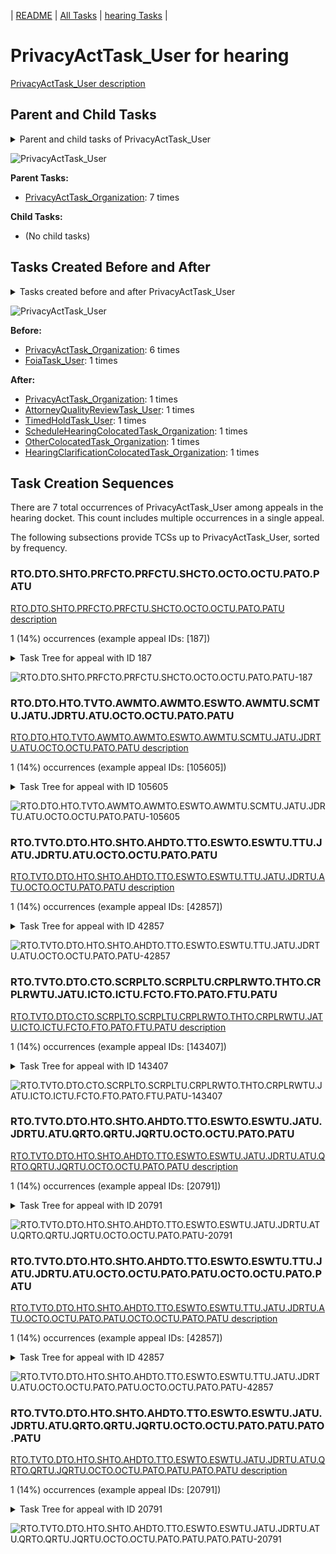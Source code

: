 <!-- DO NOT EDIT THIS FILE.  This file is autogenerated. -->
| [README](../README.md) | [All Tasks](../alltasks.md) | [hearing Tasks](tasklist.md) |

# PrivacyActTask_User for hearing

[PrivacyActTask_User description](../descr/PrivacyActTask_User.md)

## Parent and Child Tasks

<details><summary markdown='span'>Parent and child tasks of PrivacyActTask_User
</summary>

```
digraph G {
rankdir=LR;
node [shape=box]
"PrivacyActTask_Organization" -> "PrivacyActTask_User" [label=7]
}
```
</details>

![PrivacyActTask_User](dot/PrivacyActTask_User-parentchild.dot.png)

**Parent Tasks:**

   * [PrivacyActTask_Organization](PrivacyActTask_Organization.md): 7 times

**Child Tasks:**

   * (No child tasks)

## Tasks Created Before and After

<details><summary markdown='span'>Tasks created before and after PrivacyActTask_User</summary>

```
digraph G {
rankdir=LR;

"PrivacyActTask_User" -> "TimedHoldTask_User" [label=1]
"PrivacyActTask_User" -> "ScheduleHearingColocatedTask_Organization" [label=1]
"PrivacyActTask_User" -> "PrivacyActTask_Organization" [label=1]
"PrivacyActTask_User" -> "OtherColocatedTask_Organization" [label=1]
"PrivacyActTask_User" -> "HearingClarificationColocatedTask_Organization" [label=1]
"PrivacyActTask_User" -> "AttorneyQualityReviewTask_User" [label=1]
"PrivacyActTask_Organization" -> "PrivacyActTask_User" [label=6]
"FoiaTask_User" -> "PrivacyActTask_User" [label=1]
}
```
</details>

![PrivacyActTask_User](dot/PrivacyActTask_User.dot.png)

**Before:**

   * [PrivacyActTask_Organization](PrivacyActTask_Organization.md): 6 times
   * [FoiaTask_User](FoiaTask_User.md): 1 times

**After:**

   * [PrivacyActTask_Organization](PrivacyActTask_Organization.md): 1 times
   * [AttorneyQualityReviewTask_User](AttorneyQualityReviewTask_User.md): 1 times
   * [TimedHoldTask_User](TimedHoldTask_User.md): 1 times
   * [ScheduleHearingColocatedTask_Organization](ScheduleHearingColocatedTask_Organization.md): 1 times
   * [OtherColocatedTask_Organization](OtherColocatedTask_Organization.md): 1 times
   * [HearingClarificationColocatedTask_Organization](HearingClarificationColocatedTask_Organization.md): 1 times

## Task Creation Sequences

There are 7 total occurrences of PrivacyActTask_User among appeals in the hearing docket.  This count includes multiple occurrences in a single appeal.

The following subsections provide TCSs up to PrivacyActTask_User, sorted by frequency.

### RTO.DTO.SHTO.PRFCTO.PRFCTU.SHCTO.OCTO.OCTU.PATO.PATU

[RTO.DTO.SHTO.PRFCTO.PRFCTU.SHCTO.OCTO.OCTU.PATO.PATU description](../descr/RTO.DTO.SHTO.PRFCTO.PRFCTU.SHCTO.OCTO.OCTU.PATO.PATU.md)

1 (14%) occurrences (example appeal IDs: [187])

<details><summary markdown='span'>Task Tree for appeal with ID 187</summary>

```
@startuml
skinparam {
  ObjectBorderColor #555
  ObjectBorderThickness 0
  ObjectFontStyle bold
  ObjectFontSize 14
  ObjectAttributeFontColor #333
  ObjectAttributeFontSize 12
}
  object 0.RootTask #8dd3c7 {
Organization
}
  object 1.DistributionTask #ffffb3 {
Organization
}
  object 2.HearingTask #fb8072 {
Organization
}
  object 3.ScheduleHearingTask #80b1d3 {
Organization
}
  object 4.AssignHearingDispositionTask #8dd3c7 {
Organization
}
  object 5.JudgeAssignTask #ccebc5 {
User
}
  object 6.AttorneyTask #bc80bd {
User
}
  object 7.PreRoutingFoiaColocatedTask #8dd3c7 {
Organization
}
  object 8.PreRoutingFoiaColocatedTask #8dd3c7 {
User
}
  object 9.ScheduleHearingColocatedTask #ccebc5 {
Organization
}
  object 10.ScheduleHearingColocatedTask #ccebc5 {
User
}
  object 11.OtherColocatedTask #80b1d3 {
Organization
}
  object 12.OtherColocatedTask #80b1d3 {
User
}
  object 13.PrivacyActTask #ccebc5 {
Organization
}
  object 14.TrackVeteranTask #bebada {
Organization
}
  object 15.PrivacyActTask #ccebc5 {
User  <back:white>    </back>
}
  object 16.ScheduleHearingColocatedTask #ccebc5 {
Organization
}
  object 17.TrackVeteranTask #bebada {
Organization
}
  object 18.DistributionTask #ffffb3 {
Organization
}
  object 19.HearingTask #fb8072 {
Organization
}
  object 20.ScheduleHearingTask #80b1d3 {
Organization
}
  object 21.HearingAdminActionVerifyAddressTask #ffed6f {
Organization
}
  object 22.AssignHearingDispositionTask #8dd3c7 {
Organization
}
  object 23.TranscriptionTask #fb8072 {
Organization
}
  object 24.EvidenceSubmissionWindowTask #fccde5 {
Organization
}
0.RootTask -- 1.DistributionTask
1.DistributionTask -- 2.HearingTask
2.HearingTask -- 3.ScheduleHearingTask
2.HearingTask -- 4.AssignHearingDispositionTask
0.RootTask -- 5.JudgeAssignTask
5.JudgeAssignTask -- 6.AttorneyTask
6.AttorneyTask -- 7.PreRoutingFoiaColocatedTask
7.PreRoutingFoiaColocatedTask -- 8.PreRoutingFoiaColocatedTask
6.AttorneyTask -- 9.ScheduleHearingColocatedTask
9.ScheduleHearingColocatedTask -- 10.ScheduleHearingColocatedTask
6.AttorneyTask -- 11.OtherColocatedTask
11.OtherColocatedTask -- 12.OtherColocatedTask
8.PreRoutingFoiaColocatedTask -- 13.PrivacyActTask
0.RootTask -- 14.TrackVeteranTask
13.PrivacyActTask -- 15.PrivacyActTask
6.AttorneyTask -- 16.ScheduleHearingColocatedTask
0.RootTask -- 17.TrackVeteranTask
0.RootTask -- 18.DistributionTask
18.DistributionTask -- 19.HearingTask
19.HearingTask -- 20.ScheduleHearingTask
20.ScheduleHearingTask -- 21.HearingAdminActionVerifyAddressTask
19.HearingTask -- 22.AssignHearingDispositionTask
22.AssignHearingDispositionTask -- 23.TranscriptionTask
22.AssignHearingDispositionTask -- 24.EvidenceSubmissionWindowTask
@enduml
```
</details>

![RTO.DTO.SHTO.PRFCTO.PRFCTU.SHCTO.OCTO.OCTU.PATO.PATU-187](uml/RTO.DTO.SHTO.PRFCTO.PRFCTU.SHCTO.OCTO.OCTU.PATO.PATU-187.png)

### RTO.DTO.HTO.TVTO.AWMTO.AWMTO.ESWTO.AWMTU.SCMTU.JATU.JDRTU.ATU.OCTO.OCTU.PATO.PATU

[RTO.DTO.HTO.TVTO.AWMTO.AWMTO.ESWTO.AWMTU.SCMTU.JATU.JDRTU.ATU.OCTO.OCTU.PATO.PATU description](../descr/RTO.DTO.HTO.TVTO.AWMTO.AWMTO.ESWTO.AWMTU.SCMTU.JATU.JDRTU.ATU.OCTO.OCTU.PATO.PATU.md)

1 (14%) occurrences (example appeal IDs: [105605])

<details><summary markdown='span'>Task Tree for appeal with ID 105605</summary>

```
@startuml
skinparam {
  ObjectBorderColor #555
  ObjectBorderThickness 0
  ObjectFontStyle bold
  ObjectFontSize 14
  ObjectAttributeFontColor #333
  ObjectAttributeFontSize 12
}
  object 0.RootTask #8dd3c7 {
Organization
}
  object 1.TrackVeteranTask #bebada {
Organization
}
  object 2.DistributionTask #ffffb3 {
Organization
}
  object 3.HearingTask #fb8072 {
Organization
}
  object 4.ScheduleHearingTask #80b1d3 {
Organization
}
  object 5.TrackVeteranTask #bebada {
Organization
}
  object 6.AppealWithdrawalMailTask #80b1d3 {
Organization
}
  object 7.AppealWithdrawalMailTask #80b1d3 {
Organization
}
  object 8.AppealWithdrawalMailTask #80b1d3 {
User
}
  object 9.EvidenceSubmissionWindowTask #fccde5 {
Organization
}
  object 10.AppealWithdrawalMailTask #80b1d3 {
User
}
  object 11.SpecialCaseMovementTask #8dd3c7 {
User
}
  object 12.JudgeAssignTask #ccebc5 {
User
}
  object 13.JudgeDecisionReviewTask #d9d9d9 {
User
}
  object 14.AttorneyTask #bc80bd {
User
}
  object 15.OtherColocatedTask #80b1d3 {
Organization
}
  object 16.OtherColocatedTask #80b1d3 {
User
}
  object 17.PrivacyActTask #ccebc5 {
Organization
}
  object 18.PrivacyActTask #ccebc5 {
User  <back:white>    </back>
}
  object 19.HearingClarificationColocatedTask #ccebc5 {
Organization
}
  object 20.HearingClarificationColocatedTask #ccebc5 {
User
}
  object 21.TimedHoldTask #fccde5 {
User
}
  object 22.HearingRelatedMailTask #8dd3c7 {
Organization
}
  object 23.HearingRelatedMailTask #8dd3c7 {
Organization
}
  object 24.HearingRelatedMailTask #8dd3c7 {
User
}
  object 25.HearingRelatedMailTask #8dd3c7 {
User
}
  object 26.BvaDispatchTask #b3de69 {
Organization
}
  object 27.BvaDispatchTask #b3de69 {
User
}
0.RootTask -- 1.TrackVeteranTask
0.RootTask -- 2.DistributionTask
2.DistributionTask -- 3.HearingTask
3.HearingTask -- 4.ScheduleHearingTask
0.RootTask -- 5.TrackVeteranTask
0.RootTask -- 6.AppealWithdrawalMailTask
6.AppealWithdrawalMailTask -- 7.AppealWithdrawalMailTask
7.AppealWithdrawalMailTask -- 8.AppealWithdrawalMailTask
3.HearingTask -- 9.EvidenceSubmissionWindowTask
7.AppealWithdrawalMailTask -- 10.AppealWithdrawalMailTask
2.DistributionTask -- 11.SpecialCaseMovementTask
0.RootTask -- 12.JudgeAssignTask
0.RootTask -- 13.JudgeDecisionReviewTask
13.JudgeDecisionReviewTask -- 14.AttorneyTask
14.AttorneyTask -- 15.OtherColocatedTask
15.OtherColocatedTask -- 16.OtherColocatedTask
16.OtherColocatedTask -- 17.PrivacyActTask
17.PrivacyActTask -- 18.PrivacyActTask
14.AttorneyTask -- 19.HearingClarificationColocatedTask
19.HearingClarificationColocatedTask -- 20.HearingClarificationColocatedTask
20.HearingClarificationColocatedTask -- 21.TimedHoldTask
0.RootTask -- 22.HearingRelatedMailTask
22.HearingRelatedMailTask -- 23.HearingRelatedMailTask
23.HearingRelatedMailTask -- 24.HearingRelatedMailTask
23.HearingRelatedMailTask -- 25.HearingRelatedMailTask
0.RootTask -- 26.BvaDispatchTask
26.BvaDispatchTask -- 27.BvaDispatchTask
@enduml
```
</details>

![RTO.DTO.HTO.TVTO.AWMTO.AWMTO.ESWTO.AWMTU.SCMTU.JATU.JDRTU.ATU.OCTO.OCTU.PATO.PATU-105605](uml/RTO.DTO.HTO.TVTO.AWMTO.AWMTO.ESWTO.AWMTU.SCMTU.JATU.JDRTU.ATU.OCTO.OCTU.PATO.PATU-105605.png)

### RTO.TVTO.DTO.HTO.SHTO.AHDTO.TTO.ESWTO.ESWTU.TTU.JATU.JDRTU.ATU.OCTO.OCTU.PATO.PATU

[RTO.TVTO.DTO.HTO.SHTO.AHDTO.TTO.ESWTO.ESWTU.TTU.JATU.JDRTU.ATU.OCTO.OCTU.PATO.PATU description](../descr/RTO.TVTO.DTO.HTO.SHTO.AHDTO.TTO.ESWTO.ESWTU.TTU.JATU.JDRTU.ATU.OCTO.OCTU.PATO.PATU.md)

1 (14%) occurrences (example appeal IDs: [42857])

<details><summary markdown='span'>Task Tree for appeal with ID 42857</summary>

```
@startuml
skinparam {
  ObjectBorderColor #555
  ObjectBorderThickness 0
  ObjectFontStyle bold
  ObjectFontSize 14
  ObjectAttributeFontColor #333
  ObjectAttributeFontSize 12
}
  object 0.RootTask #8dd3c7 {
Organization
}
  object 1.TrackVeteranTask #bebada {
Organization
}
  object 2.DistributionTask #ffffb3 {
Organization
}
  object 3.HearingTask #fb8072 {
Organization
}
  object 4.ScheduleHearingTask #80b1d3 {
Organization
}
  object 5.AssignHearingDispositionTask #8dd3c7 {
Organization
}
  object 6.TranscriptionTask #fb8072 {
Organization
}
  object 7.EvidenceSubmissionWindowTask #fccde5 {
Organization
}
  object 8.TranscriptionTask #fb8072 {
User
}
  object 9.EvidenceSubmissionWindowTask #fccde5 {
User
}
  object 10.TranscriptionTask #fb8072 {
User
}
  object 11.JudgeAssignTask #ccebc5 {
User
}
  object 12.JudgeDecisionReviewTask #d9d9d9 {
User
}
  object 13.AttorneyTask #bc80bd {
User
}
  object 14.OtherColocatedTask #80b1d3 {
Organization
}
  object 15.OtherColocatedTask #80b1d3 {
User
}
  object 16.PrivacyActTask #ccebc5 {
Organization
}
  object 17.PrivacyActTask #ccebc5 {
User  <back:white>    </back>
}
  object 18.OtherColocatedTask #80b1d3 {
Organization
}
  object 19.OtherColocatedTask #80b1d3 {
User
}
  object 20.PrivacyActTask #ccebc5 {
Organization
}
  object 21.PrivacyActTask #ccebc5 {
User  <back:white>    </back>
}
0.RootTask -- 1.TrackVeteranTask
0.RootTask -- 2.DistributionTask
2.DistributionTask -- 3.HearingTask
3.HearingTask -- 4.ScheduleHearingTask
3.HearingTask -- 5.AssignHearingDispositionTask
5.AssignHearingDispositionTask -- 6.TranscriptionTask
5.AssignHearingDispositionTask -- 7.EvidenceSubmissionWindowTask
6.TranscriptionTask -- 8.TranscriptionTask
7.EvidenceSubmissionWindowTask -- 9.EvidenceSubmissionWindowTask
6.TranscriptionTask -- 10.TranscriptionTask
0.RootTask -- 11.JudgeAssignTask
0.RootTask -- 12.JudgeDecisionReviewTask
12.JudgeDecisionReviewTask -- 13.AttorneyTask
13.AttorneyTask -- 14.OtherColocatedTask
14.OtherColocatedTask -- 15.OtherColocatedTask
15.OtherColocatedTask -- 16.PrivacyActTask
16.PrivacyActTask -- 17.PrivacyActTask
13.AttorneyTask -- 18.OtherColocatedTask
18.OtherColocatedTask -- 19.OtherColocatedTask
19.OtherColocatedTask -- 20.PrivacyActTask
20.PrivacyActTask -- 21.PrivacyActTask
@enduml
```
</details>

![RTO.TVTO.DTO.HTO.SHTO.AHDTO.TTO.ESWTO.ESWTU.TTU.JATU.JDRTU.ATU.OCTO.OCTU.PATO.PATU-42857](uml/RTO.TVTO.DTO.HTO.SHTO.AHDTO.TTO.ESWTO.ESWTU.TTU.JATU.JDRTU.ATU.OCTO.OCTU.PATO.PATU-42857.png)

### RTO.TVTO.DTO.CTO.SCRPLTO.SCRPLTU.CRPLRWTO.THTO.CRPLRWTU.JATU.ICTO.ICTU.FCTO.FTO.PATO.FTU.PATU

[RTO.TVTO.DTO.CTO.SCRPLTO.SCRPLTU.CRPLRWTO.THTO.CRPLRWTU.JATU.ICTO.ICTU.FCTO.FTO.PATO.FTU.PATU description](../descr/RTO.TVTO.DTO.CTO.SCRPLTO.SCRPLTU.CRPLRWTO.THTO.CRPLRWTU.JATU.ICTO.ICTU.FCTO.FTO.PATO.FTU.PATU.md)

1 (14%) occurrences (example appeal IDs: [143407])

<details><summary markdown='span'>Task Tree for appeal with ID 143407</summary>

```
@startuml
skinparam {
  ObjectBorderColor #555
  ObjectBorderThickness 0
  ObjectFontStyle bold
  ObjectFontSize 14
  ObjectAttributeFontColor #333
  ObjectAttributeFontSize 12
}
  object 0.RootTask #8dd3c7 {
Organization
}
  object 1.TrackVeteranTask #bebada {
Organization
}
  object 2.DistributionTask #ffffb3 {
Organization
}
  object 3.CavcTask #bcbd22 {
Organization
}
  object 4.SendCavcRemandProcessedLetterTask #7f7f7f {
Organization
}
  object 5.SendCavcRemandProcessedLetterTask #7f7f7f {
User
}
  object 6.CavcRemandProcessedLetterResponseWindowTask #1f77b4 {
Organization
}
  object 7.TimedHoldTask #fccde5 {
Organization
}
  object 8.CavcRemandProcessedLetterResponseWindowTask #1f77b4 {
User
}
  object 9.JudgeAssignTask #ccebc5 {
User
}
  object 10.IhpColocatedTask #bc80bd {
Organization
}
  object 11.IhpColocatedTask #bc80bd {
User
}
  object 12.FoiaColocatedTask #fccde5 {
Organization
}
  object 13.FoiaTask #fb8072 {
Organization
}
  object 14.PrivacyActTask #ccebc5 {
Organization
}
  object 15.FoiaTask #fb8072 {
User
}
  object 16.PrivacyActTask #ccebc5 {
User  <back:white>    </back>
}
  object 17.TimedHoldTask #fccde5 {
User
}
  object 18.JudgeDecisionReviewTask #d9d9d9 {
User
}
  object 19.AttorneyTask #bc80bd {
User
}
0.RootTask -- 1.TrackVeteranTask
0.RootTask -- 2.DistributionTask
2.DistributionTask -- 3.CavcTask
3.CavcTask -- 4.SendCavcRemandProcessedLetterTask
4.SendCavcRemandProcessedLetterTask -- 5.SendCavcRemandProcessedLetterTask
3.CavcTask -- 6.CavcRemandProcessedLetterResponseWindowTask
6.CavcRemandProcessedLetterResponseWindowTask -- 7.TimedHoldTask
6.CavcRemandProcessedLetterResponseWindowTask -- 8.CavcRemandProcessedLetterResponseWindowTask
0.RootTask -- 9.JudgeAssignTask
9.JudgeAssignTask -- 10.IhpColocatedTask
10.IhpColocatedTask -- 11.IhpColocatedTask
9.JudgeAssignTask -- 12.FoiaColocatedTask
12.FoiaColocatedTask -- 13.FoiaTask
11.IhpColocatedTask -- 14.PrivacyActTask
13.FoiaTask -- 15.FoiaTask
14.PrivacyActTask -- 16.PrivacyActTask
11.IhpColocatedTask -- 17.TimedHoldTask
0.RootTask -- 18.JudgeDecisionReviewTask
18.JudgeDecisionReviewTask -- 19.AttorneyTask
@enduml
```
</details>

![RTO.TVTO.DTO.CTO.SCRPLTO.SCRPLTU.CRPLRWTO.THTO.CRPLRWTU.JATU.ICTO.ICTU.FCTO.FTO.PATO.FTU.PATU-143407](uml/RTO.TVTO.DTO.CTO.SCRPLTO.SCRPLTU.CRPLRWTO.THTO.CRPLRWTU.JATU.ICTO.ICTU.FCTO.FTO.PATO.FTU.PATU-143407.png)

### RTO.TVTO.DTO.HTO.SHTO.AHDTO.TTO.ESWTO.ESWTU.JATU.JDRTU.ATU.QRTO.QRTU.JQRTU.OCTO.OCTU.PATO.PATU

[RTO.TVTO.DTO.HTO.SHTO.AHDTO.TTO.ESWTO.ESWTU.JATU.JDRTU.ATU.QRTO.QRTU.JQRTU.OCTO.OCTU.PATO.PATU description](../descr/RTO.TVTO.DTO.HTO.SHTO.AHDTO.TTO.ESWTO.ESWTU.JATU.JDRTU.ATU.QRTO.QRTU.JQRTU.OCTO.OCTU.PATO.PATU.md)

1 (14%) occurrences (example appeal IDs: [20791])

<details><summary markdown='span'>Task Tree for appeal with ID 20791</summary>

```
@startuml
skinparam {
  ObjectBorderColor #555
  ObjectBorderThickness 0
  ObjectFontStyle bold
  ObjectFontSize 14
  ObjectAttributeFontColor #333
  ObjectAttributeFontSize 12
}
  object 0.RootTask #8dd3c7 {
Organization
}
  object 1.TrackVeteranTask #bebada {
Organization
}
  object 2.DistributionTask #ffffb3 {
Organization
}
  object 3.HearingTask #fb8072 {
Organization
}
  object 4.ScheduleHearingTask #80b1d3 {
Organization
}
  object 5.HearingAdminActionVerifyAddressTask #ffed6f {
Organization
}
  object 6.AssignHearingDispositionTask #8dd3c7 {
Organization
}
  object 7.TranscriptionTask #fb8072 {
Organization
}
  object 8.EvidenceSubmissionWindowTask #fccde5 {
Organization
}
  object 9.EvidenceSubmissionWindowTask #fccde5 {
User
}
  object 10.JudgeAssignTask #ccebc5 {
User
}
  object 11.JudgeDecisionReviewTask #d9d9d9 {
User
}
  object 12.AttorneyTask #bc80bd {
User
}
  object 13.QualityReviewTask #fdb462 {
Organization
}
  object 14.QualityReviewTask #fdb462 {
User
}
  object 15.JudgeQualityReviewTask #bc80bd {
User
}
  object 16.OtherColocatedTask #80b1d3 {
Organization
}
  object 17.OtherColocatedTask #80b1d3 {
User
}
  object 18.PrivacyActTask #ccebc5 {
Organization
}
  object 19.PrivacyActTask #ccebc5 {
User  <back:white>    </back>
}
  object 20.PrivacyActTask #ccebc5 {
Organization
}
  object 21.PrivacyActTask #ccebc5 {
User  <back:white>    </back>
}
  object 22.AttorneyQualityReviewTask #bc80bd {
User
}
  object 23.BvaDispatchTask #b3de69 {
Organization
}
  object 24.BvaDispatchTask #b3de69 {
User
}
  object 25.BvaDispatchTask #b3de69 {
User
}
0.RootTask -- 1.TrackVeteranTask
0.RootTask -- 2.DistributionTask
2.DistributionTask -- 3.HearingTask
3.HearingTask -- 4.ScheduleHearingTask
4.ScheduleHearingTask -- 5.HearingAdminActionVerifyAddressTask
3.HearingTask -- 6.AssignHearingDispositionTask
6.AssignHearingDispositionTask -- 7.TranscriptionTask
6.AssignHearingDispositionTask -- 8.EvidenceSubmissionWindowTask
8.EvidenceSubmissionWindowTask -- 9.EvidenceSubmissionWindowTask
0.RootTask -- 10.JudgeAssignTask
0.RootTask -- 11.JudgeDecisionReviewTask
11.JudgeDecisionReviewTask -- 12.AttorneyTask
0.RootTask -- 13.QualityReviewTask
13.QualityReviewTask -- 14.QualityReviewTask
14.QualityReviewTask -- 15.JudgeQualityReviewTask
15.JudgeQualityReviewTask -- 16.OtherColocatedTask
16.OtherColocatedTask -- 17.OtherColocatedTask
17.OtherColocatedTask -- 18.PrivacyActTask
18.PrivacyActTask -- 19.PrivacyActTask
17.OtherColocatedTask -- 20.PrivacyActTask
20.PrivacyActTask -- 21.PrivacyActTask
15.JudgeQualityReviewTask -- 22.AttorneyQualityReviewTask
0.RootTask -- 23.BvaDispatchTask
23.BvaDispatchTask -- 24.BvaDispatchTask
23.BvaDispatchTask -- 25.BvaDispatchTask
@enduml
```
</details>

![RTO.TVTO.DTO.HTO.SHTO.AHDTO.TTO.ESWTO.ESWTU.JATU.JDRTU.ATU.QRTO.QRTU.JQRTU.OCTO.OCTU.PATO.PATU-20791](uml/RTO.TVTO.DTO.HTO.SHTO.AHDTO.TTO.ESWTO.ESWTU.JATU.JDRTU.ATU.QRTO.QRTU.JQRTU.OCTO.OCTU.PATO.PATU-20791.png)

### RTO.TVTO.DTO.HTO.SHTO.AHDTO.TTO.ESWTO.ESWTU.TTU.JATU.JDRTU.ATU.OCTO.OCTU.PATO.PATU.OCTO.OCTU.PATO.PATU

[RTO.TVTO.DTO.HTO.SHTO.AHDTO.TTO.ESWTO.ESWTU.TTU.JATU.JDRTU.ATU.OCTO.OCTU.PATO.PATU.OCTO.OCTU.PATO.PATU description](../descr/RTO.TVTO.DTO.HTO.SHTO.AHDTO.TTO.ESWTO.ESWTU.TTU.JATU.JDRTU.ATU.OCTO.OCTU.PATO.PATU.OCTO.OCTU.PATO.PATU.md)

1 (14%) occurrences (example appeal IDs: [42857])

<details><summary markdown='span'>Task Tree for appeal with ID 42857</summary>

```
@startuml
skinparam {
  ObjectBorderColor #555
  ObjectBorderThickness 0
  ObjectFontStyle bold
  ObjectFontSize 14
  ObjectAttributeFontColor #333
  ObjectAttributeFontSize 12
}
  object 0.RootTask #8dd3c7 {
Organization
}
  object 1.TrackVeteranTask #bebada {
Organization
}
  object 2.DistributionTask #ffffb3 {
Organization
}
  object 3.HearingTask #fb8072 {
Organization
}
  object 4.ScheduleHearingTask #80b1d3 {
Organization
}
  object 5.AssignHearingDispositionTask #8dd3c7 {
Organization
}
  object 6.TranscriptionTask #fb8072 {
Organization
}
  object 7.EvidenceSubmissionWindowTask #fccde5 {
Organization
}
  object 8.TranscriptionTask #fb8072 {
User
}
  object 9.EvidenceSubmissionWindowTask #fccde5 {
User
}
  object 10.TranscriptionTask #fb8072 {
User
}
  object 11.JudgeAssignTask #ccebc5 {
User
}
  object 12.JudgeDecisionReviewTask #d9d9d9 {
User
}
  object 13.AttorneyTask #bc80bd {
User
}
  object 14.OtherColocatedTask #80b1d3 {
Organization
}
  object 15.OtherColocatedTask #80b1d3 {
User
}
  object 16.PrivacyActTask #ccebc5 {
Organization
}
  object 17.PrivacyActTask #ccebc5 {
User  <back:white>    </back>
}
  object 18.OtherColocatedTask #80b1d3 {
Organization
}
  object 19.OtherColocatedTask #80b1d3 {
User
}
  object 20.PrivacyActTask #ccebc5 {
Organization
}
  object 21.PrivacyActTask #ccebc5 {
User  <back:white>    </back>
}
0.RootTask -- 1.TrackVeteranTask
0.RootTask -- 2.DistributionTask
2.DistributionTask -- 3.HearingTask
3.HearingTask -- 4.ScheduleHearingTask
3.HearingTask -- 5.AssignHearingDispositionTask
5.AssignHearingDispositionTask -- 6.TranscriptionTask
5.AssignHearingDispositionTask -- 7.EvidenceSubmissionWindowTask
6.TranscriptionTask -- 8.TranscriptionTask
7.EvidenceSubmissionWindowTask -- 9.EvidenceSubmissionWindowTask
6.TranscriptionTask -- 10.TranscriptionTask
0.RootTask -- 11.JudgeAssignTask
0.RootTask -- 12.JudgeDecisionReviewTask
12.JudgeDecisionReviewTask -- 13.AttorneyTask
13.AttorneyTask -- 14.OtherColocatedTask
14.OtherColocatedTask -- 15.OtherColocatedTask
15.OtherColocatedTask -- 16.PrivacyActTask
16.PrivacyActTask -- 17.PrivacyActTask
13.AttorneyTask -- 18.OtherColocatedTask
18.OtherColocatedTask -- 19.OtherColocatedTask
19.OtherColocatedTask -- 20.PrivacyActTask
20.PrivacyActTask -- 21.PrivacyActTask
@enduml
```
</details>

![RTO.TVTO.DTO.HTO.SHTO.AHDTO.TTO.ESWTO.ESWTU.TTU.JATU.JDRTU.ATU.OCTO.OCTU.PATO.PATU.OCTO.OCTU.PATO.PATU-42857](uml/RTO.TVTO.DTO.HTO.SHTO.AHDTO.TTO.ESWTO.ESWTU.TTU.JATU.JDRTU.ATU.OCTO.OCTU.PATO.PATU.OCTO.OCTU.PATO.PATU-42857.png)

### RTO.TVTO.DTO.HTO.SHTO.AHDTO.TTO.ESWTO.ESWTU.JATU.JDRTU.ATU.QRTO.QRTU.JQRTU.OCTO.OCTU.PATO.PATU.PATO.PATU

[RTO.TVTO.DTO.HTO.SHTO.AHDTO.TTO.ESWTO.ESWTU.JATU.JDRTU.ATU.QRTO.QRTU.JQRTU.OCTO.OCTU.PATO.PATU.PATO.PATU description](../descr/RTO.TVTO.DTO.HTO.SHTO.AHDTO.TTO.ESWTO.ESWTU.JATU.JDRTU.ATU.QRTO.QRTU.JQRTU.OCTO.OCTU.PATO.PATU.PATO.PATU.md)

1 (14%) occurrences (example appeal IDs: [20791])

<details><summary markdown='span'>Task Tree for appeal with ID 20791</summary>

```
@startuml
skinparam {
  ObjectBorderColor #555
  ObjectBorderThickness 0
  ObjectFontStyle bold
  ObjectFontSize 14
  ObjectAttributeFontColor #333
  ObjectAttributeFontSize 12
}
  object 0.RootTask #8dd3c7 {
Organization
}
  object 1.TrackVeteranTask #bebada {
Organization
}
  object 2.DistributionTask #ffffb3 {
Organization
}
  object 3.HearingTask #fb8072 {
Organization
}
  object 4.ScheduleHearingTask #80b1d3 {
Organization
}
  object 5.HearingAdminActionVerifyAddressTask #ffed6f {
Organization
}
  object 6.AssignHearingDispositionTask #8dd3c7 {
Organization
}
  object 7.TranscriptionTask #fb8072 {
Organization
}
  object 8.EvidenceSubmissionWindowTask #fccde5 {
Organization
}
  object 9.EvidenceSubmissionWindowTask #fccde5 {
User
}
  object 10.JudgeAssignTask #ccebc5 {
User
}
  object 11.JudgeDecisionReviewTask #d9d9d9 {
User
}
  object 12.AttorneyTask #bc80bd {
User
}
  object 13.QualityReviewTask #fdb462 {
Organization
}
  object 14.QualityReviewTask #fdb462 {
User
}
  object 15.JudgeQualityReviewTask #bc80bd {
User
}
  object 16.OtherColocatedTask #80b1d3 {
Organization
}
  object 17.OtherColocatedTask #80b1d3 {
User
}
  object 18.PrivacyActTask #ccebc5 {
Organization
}
  object 19.PrivacyActTask #ccebc5 {
User  <back:white>    </back>
}
  object 20.PrivacyActTask #ccebc5 {
Organization
}
  object 21.PrivacyActTask #ccebc5 {
User  <back:white>    </back>
}
  object 22.AttorneyQualityReviewTask #bc80bd {
User
}
  object 23.BvaDispatchTask #b3de69 {
Organization
}
  object 24.BvaDispatchTask #b3de69 {
User
}
  object 25.BvaDispatchTask #b3de69 {
User
}
0.RootTask -- 1.TrackVeteranTask
0.RootTask -- 2.DistributionTask
2.DistributionTask -- 3.HearingTask
3.HearingTask -- 4.ScheduleHearingTask
4.ScheduleHearingTask -- 5.HearingAdminActionVerifyAddressTask
3.HearingTask -- 6.AssignHearingDispositionTask
6.AssignHearingDispositionTask -- 7.TranscriptionTask
6.AssignHearingDispositionTask -- 8.EvidenceSubmissionWindowTask
8.EvidenceSubmissionWindowTask -- 9.EvidenceSubmissionWindowTask
0.RootTask -- 10.JudgeAssignTask
0.RootTask -- 11.JudgeDecisionReviewTask
11.JudgeDecisionReviewTask -- 12.AttorneyTask
0.RootTask -- 13.QualityReviewTask
13.QualityReviewTask -- 14.QualityReviewTask
14.QualityReviewTask -- 15.JudgeQualityReviewTask
15.JudgeQualityReviewTask -- 16.OtherColocatedTask
16.OtherColocatedTask -- 17.OtherColocatedTask
17.OtherColocatedTask -- 18.PrivacyActTask
18.PrivacyActTask -- 19.PrivacyActTask
17.OtherColocatedTask -- 20.PrivacyActTask
20.PrivacyActTask -- 21.PrivacyActTask
15.JudgeQualityReviewTask -- 22.AttorneyQualityReviewTask
0.RootTask -- 23.BvaDispatchTask
23.BvaDispatchTask -- 24.BvaDispatchTask
23.BvaDispatchTask -- 25.BvaDispatchTask
@enduml
```
</details>

![RTO.TVTO.DTO.HTO.SHTO.AHDTO.TTO.ESWTO.ESWTU.JATU.JDRTU.ATU.QRTO.QRTU.JQRTU.OCTO.OCTU.PATO.PATU.PATO.PATU-20791](uml/RTO.TVTO.DTO.HTO.SHTO.AHDTO.TTO.ESWTO.ESWTU.JATU.JDRTU.ATU.QRTO.QRTU.JQRTU.OCTO.OCTU.PATO.PATU.PATO.PATU-20791.png)

